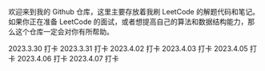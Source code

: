 欢迎来到我的 Github 仓库，这里主要存放着我刷 LeetCode 的解题代码和笔记。如果你正在准备 LeetCode 的面试，或者想提高自己的算法和数据结构能力，那么这个仓库一定会对你有所帮助。

2023.3.30 打卡
2023.3.31 打卡
2023.4.02 打卡
2023.4.03 打卡
2023.4.05 打卡
2023.4.06 打卡
2023.4.07 打卡